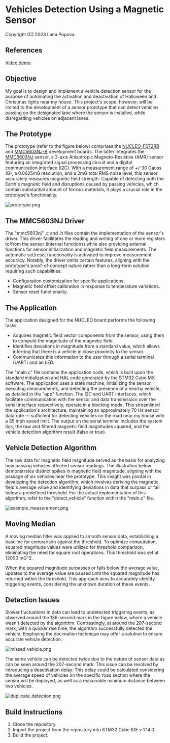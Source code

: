 # Vehicles Detection Using a Magnetic Sensor

Copyright (C) 2023 Lana Popova.

## References

[Video demo][1].

## Objective

My goal is to design and implement a vehicle detection sensor for the purpose of automating the activation and deactivation of Halloween and Christmas lights near my house. This project's scope, however, will be limited to the development of a sensor prototype that can detect vehicles passing on the designated lane where the sensor is installed, while disregarding vehicles on adjacent lanes.

## The Prototype

The prototype (refer to the figure below) comprises the [NUCLEO-F072RB][2] and [MMC5603NJ-B][3] development boards. The latter integrates the [MMC5603NJ][4] sensor, a 3-axis Anisotropic Magneto-Resistive (AMR) sensor featuring an integrated signal processing circuit and a digital communication interface (I2C). With a measurement range of +/-30 Gauss (G), a 0.0625mG resolution, and a 2mG total RMS noise level, this sensor accurately measures magnetic field strength. Capable of detecting both the Earth's magnetic field and disruptions caused by passing vehicles, which contain substantial amount of ferrous materials, it plays a crucial role in the prototype's functionality.

![prototype.png][6]

## The MMC5603NJ Driver

The "mmc5603nj" .c and .h files contain the implementation of the sensor's driver. This driver facilitates the reading and writing of one or more registers to/from the sensor (internal functions) while also providing external functions for sensor initialization and magnetic field measurements. The automatic set/reset functionality is activated to improve measurement accuracy. Notably, the driver omits certain features, aligning with the prototype's proof-of-concept nature rather than a long-term solution requiring such capabilities:

- Configuration customization for specific applications.
- Magnetic field offset calibration in response to temperature variations.
- Sensor reset functionality.

## The Application

The application designed for the NUCLEO board performs the following tasks:

- Acquires magnetic field vector components from the sensor, using them to compute the magnitude of the magnetic field.
- Identifies deviations in magnitude from a standard value, which allows inferring that there is a vehicle in close proximity to the sensor.
- Communicates this information to the user through a serial terminal (UART) and an LED.

The "main.c" file contains the application code, which is built upon the standard initialization and HAL code generated by the STM32 Cube MX software. The application uses a state machine, initializing the sensor, executing measurements, and detecting the presence of a nearby vehicle, as detailed in the "app" function. The I2C and UART interfaces, which facilitate communication with the sensor and data transmission over the serial interface respectively, operate in a blocking mode. This streamlined the application's architecture, maintaining an approximately 70 Hz sensor data rate — sufficient for detecting vehicles on the road near my house with a 35 mph speed limit. The output on the serial terminal includes the system tick, the raw and filtered magnetic field magnitudes squared, and the vehicle detection algorithm result (false or true).

## Vehicle Detection Algorithm

The raw data for magnetic field magnitude served as the basis for analyzing how passing vehicles affected sensor readings. The illustration below demonstrates distinct spikes in magnetic field magnitude, aligning with the passage of six vehicles near the prototype. This insight was pivotal in developing the detection algorithm, which involves deriving the magnetic field's average value and identifying deviations in data that surpass or fall below a predefined threshold. For the actual implementation of this algorithm, refer to the "detect_vehicle" function within the "main.c" file.

![example_measurement.png][5]

## Moving Median

A moving median filter was applied to smooth sensor data, establishing a baseline for comparison against the threshold. To optimize computation, squared magnitude values were utilized for threshold comparison, eliminating the need for square root operations. This threshold was set at 12000 mG^2.

When the squared magnitude surpasses or falls below the average value, updates to the average value are paused until the squared magnitude has returned within the threshold. This approach aims to accurately identify triggering events, considering the unknown duration of these events.

## Detection Issues

Slower fluctuations in data can lead to undetected triggering events, as observed around the 136-second mark in the figure below, where a vehicle wasn't detected by the algorithm. Contrastingly, at around the 207-second mark, with a quicker rise time, the algorithm successfully detected the vehicle. Employing the decimation technique may offer a solution to ensure accurate vehicle detection.

![missed_vehicle.png][7]

The same vehicle can be detected twice due to the nature of sensor data as can be seen around the 207-second mark. This issue can be resolved by introducing a deactivation delay. This delay could be calculated considering the average speed of vehicles on the specific road section where the sensor will be deployed, as well as a reasonable minimum distance between two vehicles.

![duplicate_detection.png][8]

## Build Instructions

1. Clone the repository.
2. Import the project from the repository into STM32 Cube IDE v 1.14.0.
3. Build the project.

[1]: https://youtu.be/CncQI2-d2CE
[2]: https://www.st.com/en/evaluation-tools/nucleo-f072rb.html
[3]: https://www.digikey.com/en/products/detail/memsic-inc/MMC5603NJ-B/10452797
[4]: https://www.digikey.com/en/products/detail/memsic-inc/MMC5603NJ/10452796
[5]: https://github.com/LanaPopova/cs50_project/blob/10fbebc33f816cfd41b23e8dd98f0c1bdb179631/figures/example_measurement.png
[6]: https://github.com/LanaPopova/cs50_project/blob/10fbebc33f816cfd41b23e8dd98f0c1bdb179631/figures/prototype.png
[7]: https://github.com/LanaPopova/cs50_project/blob/10fbebc33f816cfd41b23e8dd98f0c1bdb179631/figures/missed_vehicle.png
[8]: https://github.com/LanaPopova/cs50_project/blob/10fbebc33f816cfd41b23e8dd98f0c1bdb179631/figures/duplicate_detection.png
